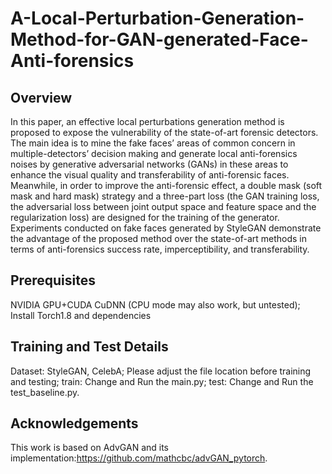 # A-Local-Perturbation-Generation-Method-for-GAN-generated-Face-Anti-forensics

## Overview
In this paper, an effective local perturbations generation method is proposed to expose the vulnerability of the state-of-art forensic detectors. The main idea is to mine the fake faces’ areas of common concern in multiple-detectors’ decision making and generate local anti-forensics noises by generative adversarial networks (GANs) in these areas to enhance the visual quality and transferability of anti-forensic faces. Meanwhile, in order to improve the anti-forensic effect, a double mask (soft mask and hard mask) strategy and a three-part loss (the GAN training loss, the adversarial loss between joint output space and feature space and the regularization loss) are designed for the training of the generator. Experiments conducted on fake faces generated by StyleGAN demonstrate the advantage of the proposed method over the state-of-art methods in terms of anti-forensics success rate, imperceptibility, and transferability.

## Prerequisites
NVIDIA GPU+CUDA CuDNN (CPU mode may also work, but untested);
Install Torch1.8 and dependencies

## Training and Test Details
Dataset: StyleGAN, CelebA;
Please adjust the file location before training and testing;
train: Change and Run the main.py;
test: Change and Run the test_baseline.py.

## Acknowledgements
This work is based on AdvGAN and its implementation:https://github.com/mathcbc/advGAN_pytorch.
